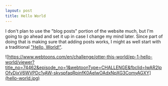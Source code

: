 ```yaml
---
layout: post
title: Hello World
---
```


I don't plan to use the "blog posts" portion of the website much, but I'm going to go ahead and set it up in case I change my mind later. Since part of doing that is making sure that adding posts works, I might as well start with a traditional <a href="https://en.wikipedia.org/wiki/%22Hello,_World!%22_program" target="_blank">"Hello, World!"</a>.


![https://www.webtoons.com/en/challenge/otter-this-world/ep-1-hello-world/viewer?title_no=74462&episode_no=1&webtoonType=CHALLENGE&fbclid=IwAR2lpOfvDixV6WVPDc1yAW-skvspfaqRpinfK0AeIwOAdxNpXG3ComyAGXY](hello-world.jpg)

